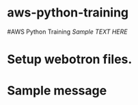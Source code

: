 # aws-python-training

#AWS Python Training
*Sample TEXT HERE*


# Setup webotron files.
# Sample message